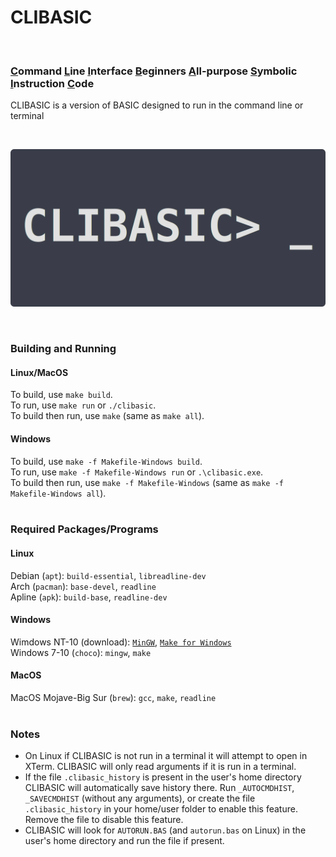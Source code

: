 # CLIBASIC <br>
<!----> <br>
### <ins>C</ins>ommand <ins>L</ins>ine <ins>I</ins>nterface <ins>B</ins>eginners <ins>A</ins>ll-purpose <ins>S</ins>ymbolic <ins>I</ins>nstruction <ins>C</ins>ode <br>
CLIBASIC is a version of BASIC designed to run in the command line or terminal
<!----> <br>
[![image](docs/clibasic_logo_rounded.png)](#?)
<!----> <br>
### Building and Running <br>
#### Linux/MacOS <br>
To build, use `make build`. <br>
To run, use `make run` or `./clibasic`. <br>
To build then run, use `make` (same as `make all`). <br>
#### Windows <br>
To build, use `make -f Makefile-Windows build`. <br>
To run, use `make -f Makefile-Windows run` or `.\clibasic.exe`. <br>
To build then run, use `make -f Makefile-Windows` (same as `make -f Makefile-Windows all`). <br>
<br>
### Required Packages/Programs <br>
#### Linux <br>
Debian (`apt`): `build-essential`, `libreadline-dev` <br>
Arch (`pacman`): `base-devel`, `readline` <br>
Apline (`apk`): `build-base`, `readline-dev` <br>
#### Windows <br>
Wimdows NT-10 (download): [`MinGW`](http://mingw-w64.org/doku.php/download/mingw-builds), [`Make for Windows`](http://gnuwin32.sourceforge.net/packages/make.htm) <br>
Windows 7-10 (`choco`): `mingw`, `make` <br>
#### MacOS <br>
MacOS Mojave-Big Sur (`brew`): `gcc`, `make`, `readline` <br>
<br>
### Notes <br>
- On Linux if CLIBASIC is not run in a terminal it will attempt to open in XTerm. CLIBASIC will only read arguments if it is run in a terminal.
- If the file `.clibasic_history` is present in the user's home directory CLIBASIC will automatically save history there. Run `_AUTOCMDHIST`, `_SAVECMDHIST` (without any arguments), or create the file `.clibasic_history` in your home/user folder to enable this feature. Remove the file to disable this feature.
- CLIBASIC will look for `AUTORUN.BAS` (and `autorun.bas` on Linux) in the user's home directory and run the file if present.
